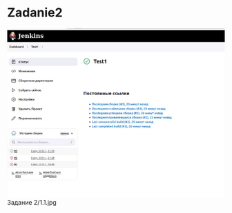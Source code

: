 # Zadanie2
![alt text](https://github.com/Daark46/Zadanie2/blob/main/Задание%202/1.1.jpg)
Задание 2/1.1.jpg
